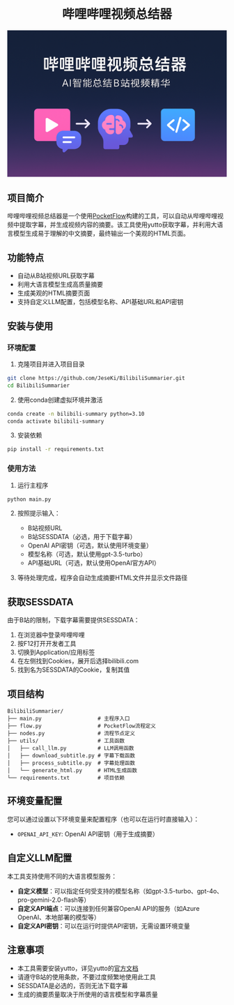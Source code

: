 <h1 align="center">哔哩哔哩视频总结器</h1>

<p align="center">
  <a href="https://github.com/JeseKi/BilibiliSummarier" target="_blank">
    <img 
      src="./assets/banner.png" width="600"
    />
  </a>
</p>

## 项目简介

哔哩哔哩视频总结器是一个使用[PocketFlow](https://github.com/The-Pocket/PocketFlow)构建的工具，可以自动从哔哩哔哩视频中提取字幕，并生成视频内容的摘要。该工具使用yutto获取字幕，并利用大语言模型生成易于理解的中文摘要，最终输出一个美观的HTML页面。

## 功能特点

- 自动从B站视频URL获取字幕
- 利用大语言模型生成高质量摘要
- 生成美观的HTML摘要页面
- 支持自定义LLM配置，包括模型名称、API基础URL和API密钥

## 安装与使用

### 环境配置

1. 克隆项目并进入项目目录
```bash
git clone https://github.com/JeseKi/BilibiliSummarier.git
cd BilibiliSummarier
```

2. 使用conda创建虚拟环境并激活
```bash
conda create -n bilibili-summary python=3.10
conda activate bilibili-summary
```

3. 安装依赖
```bash
pip install -r requirements.txt
```

### 使用方法

1. 运行主程序
```bash
python main.py
```

2. 按照提示输入：
   - B站视频URL
   - B站SESSDATA（必选，用于下载字幕）
   - OpenAI API密钥（可选，默认使用环境变量）
   - 模型名称（可选，默认使用gpt-3.5-turbo）
   - API基础URL（可选，默认使用OpenAI官方API）

3. 等待处理完成，程序会自动生成摘要HTML文件并显示文件路径

## 获取SESSDATA

由于B站的限制，下载字幕需要提供SESSDATA：

1. 在浏览器中登录哔哩哔哩
2. 按F12打开开发者工具
3. 切换到Application/应用标签
4. 在左侧找到Cookies，展开后选择bilibili.com
5. 找到名为SESSDATA的Cookie，复制其值

## 项目结构

```
BilibiliSummarier/
├── main.py                  # 主程序入口
├── flow.py                  # PocketFlow流程定义
├── nodes.py                 # 流程节点定义
├── utils/                   # 工具函数
│   ├── call_llm.py          # LLM调用函数
│   ├── download_subtitle.py # 字幕下载函数
│   ├── process_subtitle.py  # 字幕处理函数
│   └── generate_html.py     # HTML生成函数
└── requirements.txt         # 项目依赖
```

## 环境变量配置

您可以通过设置以下环境变量来配置程序（也可以在运行时直接输入）：

- `OPENAI_API_KEY`: OpenAI API密钥（用于生成摘要）

## 自定义LLM配置

本工具支持使用不同的大语言模型服务：

- **自定义模型**：可以指定任何受支持的模型名称（如gpt-3.5-turbo、gpt-4o、pro-gemini-2.0-flash等）
- **自定义API端点**：可以连接到任何兼容OpenAI API的服务（如Azure OpenAI、本地部署的模型等）
- **自定义API密钥**：可以在运行时提供API密钥，无需设置环境变量

## 注意事项

- 本工具需要安装yutto，详见yutto的[官方文档](https://yutto.nyakku.moe/)
- 请遵守B站的使用条款，不要过度频繁地使用此工具
- SESSDATA是必选的，否则无法下载字幕
- 生成的摘要质量取决于所使用的语言模型和字幕质量
